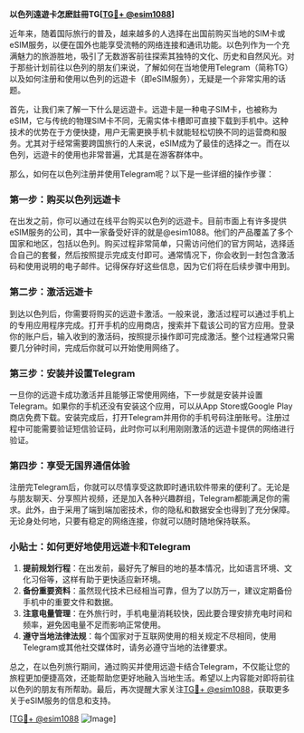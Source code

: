 **以色列遠遊卡怎麽註冊TG[[TG💪+ @esim1088](https://t.me/s/esim1088)]**

近年来，随着国际旅行的普及，越来越多的人选择在出国前购买当地的SIM卡或eSIM服务，以便在国外也能享受流畅的网络连接和通讯功能。以色列作为一个充满魅力的旅游胜地，吸引了无数游客前往探索其独特的文化、历史和自然风光。对于那些计划前往以色列的朋友们来说，了解如何在当地使用Telegram（简称TG）以及如何注册和使用以色列的远遊卡（即eSIM服务），无疑是一个非常实用的话题。

首先，让我们来了解一下什么是远遊卡。远遊卡是一种电子SIM卡，也被称为eSIM，它与传统的物理SIM卡不同，无需实体卡槽即可直接下载到手机中。这种技术的优势在于方便快捷，用户无需更换手机卡就能轻松切换不同的运营商和服务。尤其对于经常需要跨国旅行的人来说，eSIM成为了最佳的选择之一。而在以色列，远遊卡的使用也非常普遍，尤其是在游客群体中。

那么，如何在以色列注册并使用Telegram呢？以下是一些详细的操作步骤：

### **第一步：购买以色列远遊卡**
在出发之前，你可以通过在线平台购买以色列的远遊卡。目前市面上有许多提供eSIM服务的公司，其中一家备受好评的就是@esim1088。他们的产品覆盖了多个国家和地区，包括以色列。购买过程非常简单，只需访问他们的官方网站，选择适合自己的套餐，然后按照提示完成支付即可。通常情况下，你会收到一封包含激活码和使用说明的电子邮件。记得保存好这些信息，因为它们将在后续步骤中用到。

### **第二步：激活远遊卡**
到达以色列后，你需要将购买的远遊卡激活。一般来说，激活过程可以通过手机上的专用应用程序完成。打开手机的应用商店，搜索并下载该公司的官方应用。登录你的账户后，输入收到的激活码，按照提示操作即可完成激活。整个过程通常只需要几分钟时间，完成后你就可以开始使用网络了。

### **第三步：安装并设置Telegram**
一旦你的远遊卡成功激活并且能够正常使用网络，下一步就是安装并设置Telegram。如果你的手机还没有安装这个应用，可以从App Store或Google Play商店免费下载。安装完成后，打开Telegram并用你的手机号码注册账号。注册过程中可能需要验证短信验证码，此时你可以利用刚刚激活的远遊卡提供的网络进行验证。

### **第四步：享受无国界通信体验**
注册完Telegram后，你就可以尽情享受这款即时通讯软件带来的便利了。无论是与朋友聊天、分享照片视频，还是加入各种兴趣群组，Telegram都能满足你的需求。此外，由于采用了端到端加密技术，你的隐私和数据安全也得到了充分保障。无论身处何地，只要有稳定的网络连接，你就可以随时随地保持联系。

### **小贴士：如何更好地使用远遊卡和Telegram**
1. **提前规划行程**：在出发前，最好先了解目的地的基本情况，比如语言环境、文化习俗等，这样有助于更快适应新环境。
2. **备份重要资料**：虽然现代技术已经相当可靠，但为了以防万一，建议定期备份手机中的重要文件和数据。
3. **注意电量管理**：在外旅行时，手机电量消耗较快，因此要合理安排充电时间和频率，避免因电量不足而影响正常使用。
4. **遵守当地法律法规**：每个国家对于互联网使用的相关规定不尽相同，使用Telegram或其他社交媒体时，请务必遵守当地的法律要求。

总之，在以色列旅行期间，通过购买并使用远遊卡结合Telegram，不仅能让您的旅程更加便捷高效，还能帮助您更好地融入当地生活。希望以上内容能对即将前往以色列的朋友有所帮助。最后，再次提醒大家关注[TG💪+ @esim1088](https://t.me/s/esim1088)，获取更多关于eSIM服务的信息和支持。

[[TG💪+ @esim1088](https://t.me/s/esim1088) ![Image](https://i.postimg.cc/4NQfJmqS/Snipaste-2025-05-13-00-14-12.png)]